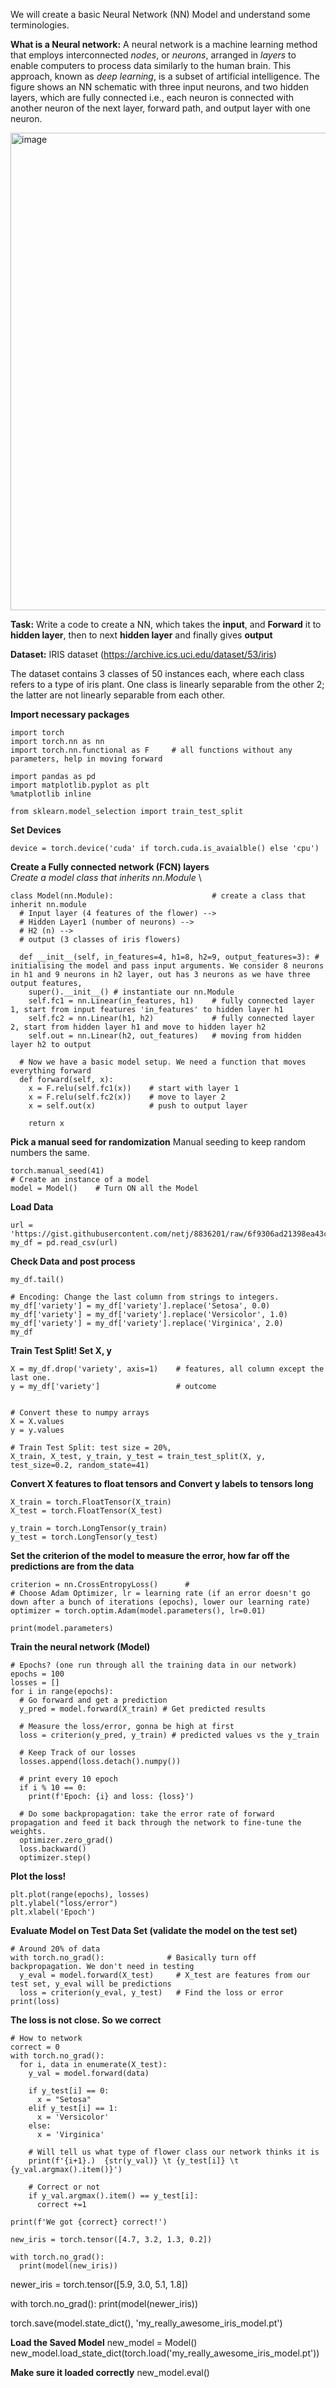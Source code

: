 We will create a basic Neural Network (NN) Model and understand some terminologies.

__What is a Neural network:__ A neural network is a machine learning method that employs interconnected _nodes_, or _neurons_, arranged in _layers_ to enable computers to process data similarly to the human brain. This approach, known as _deep learning_, is a subset of artificial intelligence. The figure shows an NN schematic with three input neurons, and two hidden layers, which are fully connected i.e., each neuron is connected with another neuron of the next layer, forward path, and output layer with one neuron.

<img width="764" alt="image" src="https://github.com/user-attachments/assets/85c1bc50-7b6b-469c-a3e1-e59b9e17e1ad">

__Task:__ Write a code to create a NN, which takes the __input__, and __Forward__ it to __hidden layer__, then to next __hidden layer__ and finally gives __output__

__Dataset:__ IRIS dataset (https://archive.ics.uci.edu/dataset/53/iris)

The dataset contains 3 classes of 50 instances each, where each class refers to a type of iris plant. One class is linearly separable from the other 2; the latter are not linearly separable from each other.

__Import necessary packages__
```
import torch
import torch.nn as nn
import torch.nn.functional as F     # all functions without any parameters, help in moving forward

import pandas as pd
import matplotlib.pyplot as plt
%matplotlib inline

from sklearn.model_selection import train_test_split
```

__Set Devices__
```
device = torch.device('cuda' if torch.cuda.is_avaialble() else 'cpu')
```

__Create a Fully connected network (FCN) layers__ \
_Create a model class that inherits nn.Module_ \
```
class Model(nn.Module):                      # create a class that inherit nn.module
  # Input layer (4 features of the flower) -->
  # Hidden Layer1 (number of neurons) -->
  # H2 (n) -->
  # output (3 classes of iris flowers)

  def __init__(self, in_features=4, h1=8, h2=9, output_features=3): # initialising the model and pass input arguments. We consider 8 neurons in h1 and 9 neurons in h2 layer, out has 3 neurons as we have three output features,
    super().__init__() # instantiate our nn.Module
    self.fc1 = nn.Linear(in_features, h1)    # fully connected layer 1, start from input features 'in_features' to hidden layer h1
    self.fc2 = nn.Linear(h1, h2)             # fully connected layer 2, start from hidden layer h1 and move to hidden layer h2
    self.out = nn.Linear(h2, out_features)   # moving from hidden layer h2 to output

  # Now we have a basic model setup. We need a function that moves everything forward
  def forward(self, x):
    x = F.relu(self.fc1(x))    # start with layer 1
    x = F.relu(self.fc2(x))    # move to layer 2
    x = self.out(x)            # push to output layer

    return x    
```
__Pick a manual seed for randomization__
Manual seeding to keep random numbers the same.
```
torch.manual_seed(41)
# Create an instance of a model
model = Model()    # Turn ON all the Model
```
__Load Data__
```
url = 'https://gist.githubusercontent.com/netj/8836201/raw/6f9306ad21398ea43cba4f7d537619d0e07d5ae3/iris.csv'
my_df = pd.read_csv(url)
```
__Check Data and post process__
```
my_df.tail()

# Encoding: Change the last column from strings to integers. 
my_df['variety'] = my_df['variety'].replace('Setosa', 0.0)
my_df['variety'] = my_df['variety'].replace('Versicolor', 1.0)
my_df['variety'] = my_df['variety'].replace('Virginica', 2.0)
my_df
```

__Train Test Split!  Set X, y__
```
X = my_df.drop('variety', axis=1)    # features, all column except the last one.
y = my_df['variety']                 # outcome


# Convert these to numpy arrays
X = X.values
y = y.values

# Train Test Split: test size = 20%, 
X_train, X_test, y_train, y_test = train_test_split(X, y, test_size=0.2, random_state=41)
```
     
__Convert X features to float tensors and Convert y labels to tensors long__
```
X_train = torch.FloatTensor(X_train)
X_test = torch.FloatTensor(X_test)

y_train = torch.LongTensor(y_train)
y_test = torch.LongTensor(y_test)
```

__Set the criterion of the model to measure the error, how far off the predictions are from the data__
```
criterion = nn.CrossEntropyLoss()      #
# Choose Adam Optimizer, lr = learning rate (if an error doesn't go down after a bunch of iterations (epochs), lower our learning rate)
optimizer = torch.optim.Adam(model.parameters(), lr=0.01)

print(model.parameters)
```

__Train the neural network (Model)__
```
# Epochs? (one run through all the training data in our network)
epochs = 100
losses = []
for i in range(epochs):
  # Go forward and get a prediction
  y_pred = model.forward(X_train) # Get predicted results

  # Measure the loss/error, gonna be high at first
  loss = criterion(y_pred, y_train) # predicted values vs the y_train

  # Keep Track of our losses
  losses.append(loss.detach().numpy())

  # print every 10 epoch
  if i % 10 == 0:
    print(f'Epoch: {i} and loss: {loss}')

  # Do some backpropagation: take the error rate of forward propagation and feed it back through the network to fine-tune the weights.
  optimizer.zero_grad()
  loss.backward()
  optimizer.step()
```

__Plot the loss!__
```
plt.plot(range(epochs), losses)
plt.ylabel("loss/error")
plt.xlabel('Epoch')
```

__Evaluate Model on Test Data Set (validate the model on the test set)__
```
# Around 20% of data
with torch.no_grad():              # Basically turn off backpropagation. We don't need in testing
  y_eval = model.forward(X_test)     # X_test are features from our test set, y_eval will be predictions
  loss = criterion(y_eval, y_test)   # Find the loss or error
print(loss)
```
__The loss is not close. So we correct__
```
# How to network
correct = 0
with torch.no_grad():
  for i, data in enumerate(X_test):
    y_val = model.forward(data)

    if y_test[i] == 0:
      x = "Setosa"
    elif y_test[i] == 1:
      x = 'Versicolor'
    else:
      x = 'Virginica'

    # Will tell us what type of flower class our network thinks it is
    print(f'{i+1}.)  {str(y_val)} \t {y_test[i]} \t {y_val.argmax().item()}')

    # Correct or not
    if y_val.argmax().item() == y_test[i]:
      correct +=1

print(f'We got {correct} correct!')
```

```
new_iris = torch.tensor([4.7, 3.2, 1.3, 0.2])
```

```
with torch.no_grad():
  print(model(new_iris))
```

newer_iris = torch.tensor([5.9, 3.0, 5.1, 1.8])

with torch.no_grad():
  print(model(newer_iris))

torch.save(model.state_dict(), 'my_really_awesome_iris_model.pt')
     
__Load the Saved Model__
new_model = Model()
new_model.load_state_dict(torch.load('my_really_awesome_iris_model.pt'))

__Make sure it loaded correctly__
new_model.eval()
     
